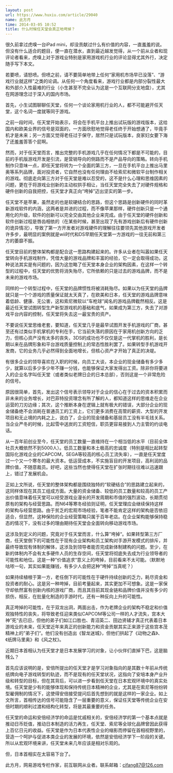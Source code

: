```yaml
---
layout: post
url: https://www.huxiu.com/article/29040
name: 此方月
time: 2014-03-05 10:52
title: 什么时候任天堂会真正地垮掉？
---
```

很久前拿过虎嗅一台iPad mini，却没贡献过什么有价值的内容，一直羞羞的说。但没有什么适合的题目，便一直在潜水，直到最近越发觉得，从一个前从业者和现评论者看来，虎嗅上对于游戏业特别是家用游戏机行业的评论显得尤其外行，决定随手写下本文。

若要喷，请怒喷。但喷之前，请不要简单地带上任何“家用机市场早已没落”、“游戏行业就这样”之类的论调。从任何一个角度看来，游戏行业都是内部分裂性最大和外部介入性最难的行业（小生甚至不完全认为这是一个互联网分支地盘），尤其在网游理念过于深入的国内市场。

首先，小生试图聊聊任天堂，任何一个谈论家用机行业的人，都不可能避开任天堂，这个名词一度就等同于游戏。

之前一段时间，任天堂开始表示，将会在手机平台上推出试玩版的游戏版本，这给国内和欧美业界的信号是双面的，一方面欣慰地觉得老任终于开始想通了，毕竟手机才是未来；另一方面又觉得老任过于保守，居然只是试玩版本，良家妇女要下海了还羞羞答答个屁啊。

然而，对于任天堂而言，推出完整的手机游戏几乎在任何情况下都是不可能的，目前的手机版游戏开发是引流，是营销导向的侧路而不是产品导向的策略。转向手机制作只意味一点，即任天堂将转为一个全面的第三方，一旦在手机平台上推出马里奥等系列品牌，面对投资者，它自然也没有任何理由不给索尼和微软平台制作相关的游戏。彻底走向第三方对于任天堂是难以忍受的，这不是什么心理和思维因素的问题，更在于将游戏业创新的主动权拱手相让，当任天堂完全失去了对硬件规格和硬件创新的自我把控，任天堂才真正向“垮掉”迈出坚实的第一步。

任天堂不是苹果，虽然走的也是软硬结合的思路，但这个思路是创新硬件的同时革新游戏软件的内涵，这两者是并进的过程，而不像苹果那样，硬件创新只是一个通用化的升级，软件的创新可以完全交由其他企业来完成。由于任天堂的硬件创新和软件创新过程是唇齿相依的（在某些时候，甚至出现了先有游戏创新后有硬件创新的诡异情况），导致了第一方开发者对游戏硬件的理解往往要领先其他游戏开发者许多步，最明显的案例就是wii时代和DS早期任天堂第一方游戏的一往无前和第三方的萎靡不振。

任天堂目前的整体架构都是配合这一思路构建起来的。许多从业者在叫嚣如果任天堂转向手机游戏制作，凭借大量的游戏品牌和丰富的经验，它一定会取得成功，这种说法其实是有问题的，因为这忽略了任天堂本身企业的架构因素，在这样一个转型的过程中，任天堂的优势将消失殆尽，它所依赖的只是过去的游戏品牌，而不是未来的游戏市场。

同样的一个转型过程中，任天堂的品牌惯性将被消耗殆尽。如果以为任天堂的品牌就只是一个个游戏的质量保证就太天真了，在欧美和日本，任天堂的游戏品牌意味着低龄、健康、无公害，这和索尼微软以“车枪球”闻名的游戏品牌截然相反。这是最近任天堂试图转型生产新型游戏机的基础和底气，如果成为第三方，失去了对游戏平台内容的控制，任天堂将失去这一最宝贵的资产。

不要说任天堂思维老套，要知道，任天堂几乎是最早试图开发手机游戏的厂商，甚至还有过类似手机掌机的专利在手，它当前失落的原因在于家用机创新方向的乏力，但核心资产没有太多的丧失，3DS的成功也不仅仅是这一代掌机的胜利，是长期以来在品牌形象和平台游戏质量控制上的常态性胜利罢了。如果转型手机游戏开发商，它的业务几乎必然得到全面地增长，但核心资产才开始了真正的决堤。

有很多企业的领导喜欢在入职的时候，向员工大谈，本企业的现金储备有多少多少，就算以后多少多少年不赚一分钱，也能够保证大家发得出工资。除非你将要进入的企业名字叫任天堂（或者类似老牌日企的日本总部），否则这是一个非常危险的信号。

原因很简单，首先，发出这个信号表示领导对于企业的信心在于过去的资本积累而非未来的业务增长，对巴菲特投资理念有所了解的人，都知道这样的思维走在企业运营的刀刃边缘；其次，这个推断本身在逻辑上就有极大的错误，大部分企业的现金储备绝不会消耗在普通员工的工资上，它们更多消费在高管的薪资、大型的开发项目和无止境的内耗之上，说白了，企业的现金储备和基层员工没有半毛钱关系。当企业严冬的时候，比起雪中送炭的工资短信，职员更容易接到人力主管的约谈电话。

从一百年前创业至今，任天堂的员工数量一直维持在一个相当低的水平（目前全体社员大概依然不到5000人）。低员工数量和本土极高的忠诚度（特别是相比起转型国际化游戏企业的CAPCOM，SEGA等较高的核心员工流失率），一直是任天堂度过一个又一个寒冬的最大资本。低运营成本，不实施盲目的开发项目，高利润的品牌价值，不随意裁员。好吧，这些当然也使得任天堂在扩张时期往往难以迅速跟上，错过了发展机会。

正如上文所说，任天堂的整体架构都是围绕独特的“软硬结合”的思路建立起来的，这同样体现在其员工组成方面。大量的资金储备、较低的员工数量和较高的员工产出价值意味着任天堂可以经受游戏业漫长的开发周期和市值的强烈波动，长期贯彻原有的架构与经营思路。而N64等寒冬经验则证明，任天堂理应会继续保持这样的架构与经营思路。由于贫乏的宏观市场经验，笔者不能肯定这样的架构是否依旧适合，但显然，这种保险的企业经营策略只属于百年老店。在企业架构能够保持稳态的情况下，没有过多的理由期待任天堂会全面转向移动游戏市场。

这涉及到定义的问题，究竟对于任天堂而言，什么算”垮掉“。如果转型第三方厂商，任天堂倒下的可能性在于现有企业架构和员工架构对手游开发模式的排斥，并最终导致现有体制的解体，这涉及到领导者能否完成新体制建构的问题。至少，在新的体制内不会有太多硬件人员的生存空间，任天堂将彻底失去成为行业领导者的可能性和地位。这是一种”价值追求“意义上的垮掉，目前看来不太可能。（默默地咕哝一句，其实如果能赚钱，有多少人会把这种”垮掉“当真呢？）

如果持续植根于第一方，老任倒下的可能性在于硬件持续创新的乏力，耗尽资金和投资者的耐心。这是另一种垮掉，目前考量起来，其实更加不可想象。这是一家保守却依然富有创新内核的游戏厂商，而且其目前其现金链和品牌价值并没有多少的损伤，相反，在批量化制造的手游时代，还有一种反向上升的可能性。

真正垮掉的可能性，在于双龙出洞，两面出击，作为老牌企业的架构不稳定和价值观独特性的丧失，将导致老任迎来类似CAPCOM等公司一样的人才流失，宫本大神”死“去已旧，但他的弟子们如江口胜也、青沼英二、田边贤辅才真正代表着日本游戏业的未来，任天堂近年来真正的创新能力和资金贡献其实正来源于这些宫本茂精神上的”弟子们“。他们没有创造出《智龙迷城》，但他们拱起了《动物之森》、《纸牌马里奥》和《风之杖》。

近期日本首相认为任天堂才是日本发展学习的对象，让小伙伴们直掉下巴，这是脑残么？

首先应该说明的是，安倍所提出的任天堂才是学习对象指向的是其数十年前从传统纸牌向电子游戏转型的轨迹，而不是现有的任天堂状况，这指向了安培本身产业升级和转型的目标，但在其背后，可以进一步看到任天堂在日本宏观环境中的真实处境。任天堂是少有的能够体现和保持传统日本精神的企业，尤其是在索尼等纷纷转型雇佣制的情况下，这使得安倍接受提问后首先想到的就是这样的一家企业。如上文所言，首相传达的信号可能隐含了一层重要的意义，保证任天堂等传统企业在安倍时期的顺利过渡和结构化转型，将是其最重要的任务。

任天堂的命运和安倍经济学的命运是忧戚相关的，安倍经济学的第一个基本点就是推动日币贬值，推动日本制造的活力再生，任天堂、索尼等全球化品牌曾因此获得上百亿日元的收益。任天堂是作为日本代表性企业的缩影而停留在首相视野里的，营造一个呵护与促进本类企业的发展的环境，依然是安倍经济学下一阶段的关键。所以从宏观环境来讲，任天堂未来几年应该是相对乐观的。

但，日本首相实在太容易下台了。

此方月，网易游戏专栏作家，前互联网从业者。联系邮箱：cifang87@126.com

